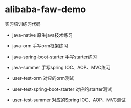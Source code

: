 # alibaba-faw-demo
实习培训练习代码

- java-native  原生java技术练习

- java-orm 手写orm框架练习
- java-spring-boot-starter 手写starter练习
- java-summer 手写spring IOC、AOP、MVC练习

- user-test-orm 对应的orm测试
- user-test-spring-boot-starter 对应的starter测试
- user-test-summer 对应的Spring IOC、AOP、MVC测试
